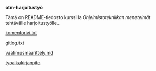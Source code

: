 **otm-harjoitustyö**

Tämä on README-tiedosto kurssilla *Ohjelmistotekniikan menetelmät* tehtävälle harjoitustyölle..

[komentorivi.txt](https://github.com/danieladasilva/otm-harjoitustyo/blob/master/laskarit/viikko1/komentorivi.txt)

[gitlog.txt](https://github.com/danieladasilva/otm-harjoitustyo/blob/master/laskarit/viikko1/gitlog.txt)

[vaatimusmaarittely.md](https://github.com/danieladasilva/otm-harjoitustyo/blob/master/dokumentointi/vaatimusmaarittely.md)

[tyoaikakirjanpito](https://github.com/danieladasilva/otm-harjoitustyo/blob/master/dokumentointi/tyoaikakirjanpito.md)
